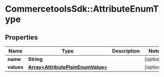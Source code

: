# CommercetoolsSdk::AttributeEnumType

## Properties
Name | Type | Description | Notes
------------ | ------------- | ------------- | -------------
**name** | **String** |  | [optional] 
**values** | [**Array&lt;AttributePlainEnumValue&gt;**](AttributePlainEnumValue.md) |  | [optional] 

